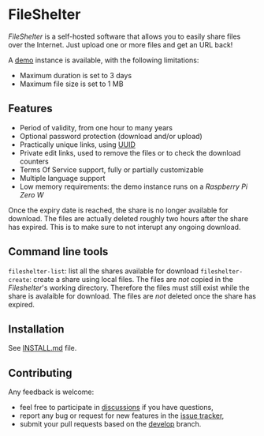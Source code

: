 # FileShelter

_FileShelter_ is a self-hosted software that allows you to easily share files over the Internet.
Just upload one or more files and get an URL back!

A [demo](http://fileshelter.demo.poupon.io) instance is available, with the following limitations:
- Maximum duration is set to 3 days
- Maximum file size is set to 1 MB

## Features
- Period of validity, from one hour to many years
- Optional password protection (download and/or upload)
- Practically unique links, using [UUID](https://fr.wikipedia.org/wiki/Universal_Unique_Identifier)
- Private edit links, used to remove the files or to check the download counters
- Terms Of Service support, fully or partially customizable
- Multiple language support
- Low memory requirements: the demo instance runs on a _Raspberry Pi Zero W_

Once the expiry date is reached, the share is no longer available for download. The files are actually deleted roughly two hours after the share has expired. This is to make sure to not interupt any ongoing download.

## Command line tools
`fileshelter-list`: list all the shares available for download
`fileshelter-create`: create a share using local files. The files are _not_ copied in the _Fileshelter_'s working directory. Therefore the files must still exist while the share is avalaible for download. The files are _not_ deleted once the share has expired.

## Installation

See [INSTALL.md](INSTALL.md) file.

## Contributing

Any feedback is welcome:
* feel free to participate in [discussions](https://github.com/epoupon/fileshelter/discussions) if you have questions,
* report any bug or request for new features in the [issue tracker](https://github.com/epoupon/fileshelter/issues),
* submit your pull requests based on the [develop](../../tree/develop) branch.


